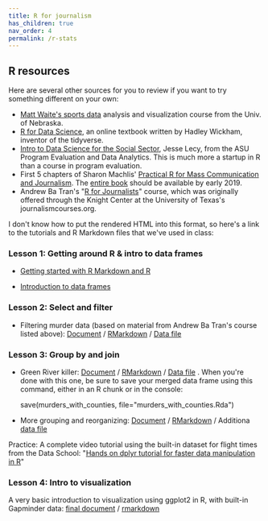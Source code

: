 ```yaml
---
title: R for journalism
has_children: true
nav_order: 4
permalink: /r-stats
---
```


## R resources

Here are several other sources for you to review if you want to try something different on your own:

* [Matt Waite's sports data](http://mattwaite.github.io/sports/index.html) analysis and visualization course from the Univ. of Nebraska.
* [R for Data Science](http://r4ds.had.co.nz/), an online textbook written by Hadley Wickham, inventor of the tidyverse.
* [Intro to Data Science for the Social Sector](https://ds4ps.github.io/Data-Science-Class/TEXTBOOK/docs/introduction-to-r.html), Jesse Lecy, from the ASU Program Evaluation and Data Analytics. This is much more a startup in R than a course in program evaluation.
* First 5 chapters of Sharon Machlis' [Practical R for Mass Communication and Journalism](http://www.machlis.com/R4Journalists/index.html). The [entire book](https://www.amazon.com/Practical-Mass-Communication-Journalism-Chapman/dp/1138726915) should be available by early 2019.
* Andrew Ba Tran's "[R for Journalists](https://learn.r-journalism.com/en/)" course, which was originally offered through the Knight Center at the University of Texas's journalismcourses.org.


I don't know how to put the rendered HTML into this format, so here's a link to the tutorials and R Markdown files that we've used in class:


### Lesson 1: Getting around R & intro to data frames

* [Getting started with R Markdown and R](01-1-notebooks.html)

* [Introduction to data frames](01-2-dataframes.html)

### Lesson 2: Select and filter
* Filtering murder data (based on material from Andrew Ba Tran's course listed above): [Document](02-murders-filter.html) / [RMarkdown](https://github.com/cronkitedata/cronkite-docs/blob/master/rmd-files/02-murders-filter.Rmd?raw=true) / [Data file]({{site.baseurl}}/assets/data/r-data/murder_data.Rda)


### Lesson 3: Group by and join

* Green River killer: [Document](03-green-river.html) / [RMarkdown](https://github.com/cronkitedata/cronkite-docs/blob/master/rmd-files/03-green-river.Rmd?raw=true) / [Data file]({{site.baseurl}}/assets/data/r-data/murders.Rda)  . When you're done with this one, be sure to save your merged data frame using this command, either in an R chunk or in the console:

    save(murders_with_counties, file="murders_with_counties.Rda")


* More grouping and reorganizing: [Document](03-group-by.html) / [RMarkdown](https://github.com/cronkitedata/cronkite-docs/blob/master/rmd-files/03-groupby-merge.Rmd?raw=true) / Additiona [data file]({{site.baseurl}}/assets/data/r-data/murders_with_counties.Rda)

Practice: A complete video tutorial using the built-in dataset for flight times from the Data School: "[Hands on dplyr tutorial for faster data manipulation in R](https://www.dataschool.io/dplyr-tutorial-for-faster-data-manipulation-in-r/)"

### Lesson 4: Intro to visualization
A very basic introduction to visualization using ggplot2 in R, with built-in Gapminder data: [final document](04-ggplot-intro.html) / [rmarkdown](https://github.com/cronkitedata/cronkite-docs/blob/master/rmd-files/04-ggplot-intro.Rmd)

